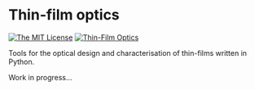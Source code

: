 # Thin-film optics

[![The MIT License](https://img.shields.io/badge/license-MIT-orange.svg?style=flat-square)](http://opensource.org/licenses/MIT)
[![Thin-Film Optics](https://github.com/lnacquaroli/thin_film_optics/actions/workflows/ci.yml/badge.svg)](https://github.com/lnacquaroli/thin_film_optics/actions/workflows/ci.yml)

Tools for the optical design and characterisation of thin-films written in Python.

Work in progress...
